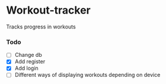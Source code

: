# Workout-tracker
Tracks progress in workouts 

### Todo

- [ ] Change db
- [x] Add register
- [x] Add login
- [ ] Different ways of displaying workouts depending on device
